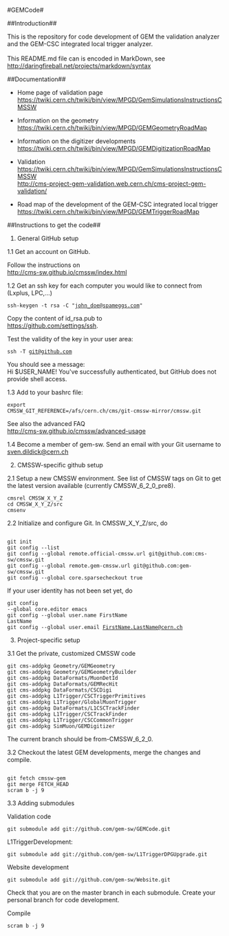 #GEMCode#

##Introduction##

This is the repository for code development of GEM the validation analyzer and the GEM-CSC integrated local trigger analyzer.<br><br>
This README.md file can is encoded in MarkDown, see<br>
http://daringfireball.net/projects/markdown/syntax

##Documentation##

* Home page of validation page<br>
https://twiki.cern.ch/twiki/bin/view/MPGD/GemSimulationsInstructionsCMSSW<br>

* Information on the geometry<br>
https://twiki.cern.ch/twiki/bin/view/MPGD/GEMGeometryRoadMap<br>

* Information on the digitizer developments<br>
https://twiki.cern.ch/twiki/bin/view/MPGD/GEMDigitizationRoadMap<br>

* Validation<br>
https://twiki.cern.ch/twiki/bin/view/MPGD/GemSimulationsInstructionsCMSSW<br>
http://cms-project-gem-validation.web.cern.ch/cms-project-gem-validation/<br>

* Road map of the development of the GEM-CSC integrated local trigger<br>
https://twiki.cern.ch/twiki/bin/view/MPGD/GEMTriggerRoadMap


##Instructions to get the code##

1. General GitHub setup

1.1 Get an account on GitHub. 

Follow the instructions on<br>
http://cms-sw.github.io/cmssw/index.html

1.2 Get an ssh key for each computer you would like to connect from (Lxplus, LPC,...)<pre><code>ssh-keygen -t rsa -C "john_doe@spameggs.com"</code></pre>

Copy the content of id_rsa.pub to<br> 
https://github.com/settings/ssh. 

Test the validity of the key in your user area:<pre><code>ssh -T git@github.com</code></pre>

You should see a message:<br> 
Hi $USER_NAME! You've successfully authenticated, but GitHub does not provide shell access.

1.3 Add to your bashrc file:<br><pre><code>export CMSSW_GIT_REFERENCE=/afs/cern.ch/cms/git-cmssw-mirror/cmssw.git</code></pre>

See also the advanced FAQ<br>
http://cms-sw.github.io/cmssw/advanced-usage

1.4 Become a member of gem-sw. Send an email with your Git username to <br>
sven.dildick@cern.ch

2. CMSSW-specific github setup<br>

2.1 Setup a new CMSSW environment. See list of CMSSW tags on Git to get the latest version available (currently CMSSW_6_2_0_pre8).
<pre><code>cmsrel CMSSW_X_Y_Z<br>cd CMSSW_X_Y_Z/src<br>cmsenv</code></pre>
 
2.2 Initialize and configure Git. In CMSSW_X_Y_Z/src, do

<pre><code>
git init
git config --list
git config --global remote.official-cmssw.url git@github.com:cms-sw/cmssw.git
git config --global remote.gem-cmssw.url git@github.com:gem-sw/cmssw.git
git config --global core.sparsecheckout true
</code></pre>

If your user identity has not been set yet, do<pre><code>git config --global core.editor emacs<br>git config --global user.name FirstName LastName<br>git config --global user.email FirstName.LastName@cern.ch</code></pre>


3. Project-specific setup

3.1 Get the private, customized CMSSW code

<pre><code>git cms-addpkg Geometry/GEMGeometry
git cms-addpkg Geometry/GEMGeometryBuilder
git cms-addpkg DataFormats/MuonDetId
git cms-addpkg DataFormats/GEMRecHit
git cms-addpkg DataFormats/CSCDigi
git cms-addpkg L1Trigger/CSCTriggerPrimitives
git cms-addpkg L1Trigger/GlobalMuonTrigger
git cms-addpkg DataFormats/L1CSCTrackFinder
git cms-addpkg L1Trigger/CSCTrackFinder
git cms-addpkg L1Trigger/CSCCommonTrigger
git cms-addpkg SimMuon/GEMDigitizer
</code></pre>

The current branch should be from-CMSSW_6_2_0. 

3.2 Checkout the latest GEM developments, merge the changes and compile.

<pre><code>
git fetch cmssw-gem
git merge FETCH_HEAD
scram b -j 9
</code></pre>

3.3 Adding submodules

Validation code
<pre><code>git submodule add git://github.com/gem-sw/GEMCode.git</code></pre>

L1TriggerDevelopment:
<pre><code>git submodule add git://github.com/gem-sw/L1TriggerDPGUpgrade.git</code></pre>

Website development
<pre><code>git submodule add git://github.com/gem-sw/Website.git</code></pre>

Check that you are on the master branch in each submodule. Create your personal branch for code development.

Compile<pre><code>scram b -j 9</code></pre>











